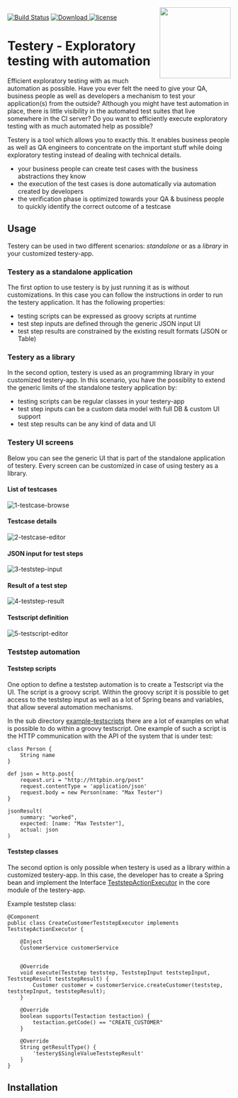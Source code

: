 <img src="https://github.com/mariodavid/testery/blob/master/img/logo/testery-logo-256.png" align="right" style="width:160px" />

[![Build Status](https://travis-ci.com/mariodavid/testery.svg?branch=master)](https://travis-ci.com/mariodavid/testery)
[ ![Download](https://api.bintray.com/packages/mariodavid/cuba-components/testery/images/download.svg) ](https://bintray.com/mariodavid/cuba-components/testery/_latestVersion)
[![license](https://img.shields.io/badge/license-Apache%20License%202.0-blue.svg?style=flat)](http://www.apache.org/licenses/LICENSE-2.0)


Testery - Exploratory testing with automation
======================

Efficient exploratory testing with as much automation as possible. Have you ever felt the need to give your
QA, business people as well as developers a mechanism to test your application(s) from the outside? Although you
might have test automation in place, there is little visibility in the automated test suites that live somewhere in the CI server?
Do you want to efficiently execute exploratory testing with as much automated help as possible?

Testery is a tool which allows you to exactly this. It enables business people as well as QA engineers to concentrate
on the important stuff while doing exploratory testing instead of dealing with technical details.

* your business people can create test cases with the business abstractions they know
* the execution of the test cases is done automatically via automation created by developers
* the verification phase is optimized towards your QA & business people to quickly identify the correct outcome of a testcase

## Usage

Testery can be used in two different scenarios: *standalone* or as a *library* in your customized testery-app.


### Testery as a standalone application

The first option to use testery is by just running it as is without customizations. In this case you can follow the instructions
in order to run the testery application. It has the following properties:

* testing scripts can be expressed as groovy scripts at runtime
* test step inputs are defined through the generic JSON input UI
* test step results are constrained by the existing result formats (JSON or Table)


### Testery as a library
In the second option, testery is used as an programming library in your customized testery-app. In this scenario, you have the possiblity
to extend the generic limits of the standalone testery application by:

* testing scripts can be regular classes in your testery-app
* test step inputs can be a custom data model with full DB & custom UI support
* test step results can be any kind of data and UI 


### Testery UI screens

Below you can see the generic UI that is part of the standalone application of testery. Every screen can
be customized in case of using testery as a library.

#### List of testcases
![1-testcase-browse](https://github.com/mariodavid/testery/blob/master/img/1-testcase-browse.png)

#### Testcase details
![2-testcase-editor](https://github.com/mariodavid/testery/blob/master/img/2-testcase-editor.png)

#### JSON input for test steps
![3-teststep-input](https://github.com/mariodavid/testery/blob/master/img/3-teststep-input.png)

#### Result of a test step
![4-teststep-result](https://github.com/mariodavid/testery/blob/master/img/4-teststep-result.png)

#### Testscript definition
![5-testscript-editor](https://github.com/mariodavid/testery/blob/master/img/5-testscript-editor.png)


### Teststep automation

#### Teststep scripts

One option to define a teststep automation is to create a Testscript via the UI.
The script is a groovy script. Within the groovy script it is possible to get access to the 
teststep input as well as a lot of Spring beans and variables, that allow several automation mechanisms.

In the sub directory [example-testscripts](https://github.com/mariodavid/testery/tree/master/example-testscripts) there are a lot
of examples on what is possible to do within a groovy testscript. One example of such a script is the HTTP communication with 
the API of the system that is under test:

```
class Person {
    String name
}

def json = http.post{
    request.uri = "http://httpbin.org/post"
    request.contentType = 'application/json'
    request.body = new Person(name: "Max Tester")
}

jsonResult(
    summary: "worked",
    expected: [name: "Max Testster"],
    actual: json
)
```


#### Teststep classes

The second option is only possible when testery is used as a library within a customized testery-app.
In this case, the developer has to create a Spring bean and implement the Interface [TeststepActionExecutor](https://github.com/mariodavid/testery/blob/master/modules/global/src/de/diedavids/testery/service/TeststepActionExecutor.java) in the core module of the testery-app.

Example teststep class:

```
@Component
public class CreateCustomerTeststepExecutor implements TeststepActionExecutor {

    @Inject
    CustomerService customerService


    @Override
    void execute(Teststep teststep, TeststepInput teststepInput, TeststepResult teststepResult) {
        Customer customer = customerService.createCustomer(teststep, teststepInput, teststepResult);
    }

    @Override
    boolean supports(Testaction testaction) {
        testaction.getCode() == "CREATE_CUSTOMER"
    }

    @Override
    String getResultType() {
        'testery$SingleValueTeststepResult'
    }
}

``` 


## Installation